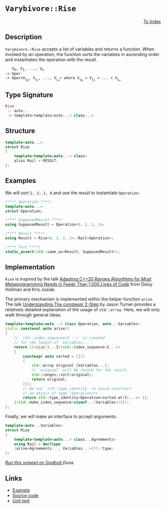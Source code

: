 <!-- Copyright 2024 Feng Mofan
SPDX-License-Identifier: Apache-2.0 -->

# `Varybivore::Rise`

<p style='text-align: right;'><a href="../../../facilities/metafunctions.md#varybivore-rise">To Index</a></p>

## Description

`Varybivore::Rise` accepts a list of variables and returns a function.
When invoked by an operation, the function sorts the variables in ascending order and instantiates the operation with the result.

<pre><code>   V<sub>0</sub>, V<sub>1</sub>, ..., V<sub>n</sub>
-> Oper
-> Oper&lt;V<sub>i<sub>0</sub></sub>, V<sub>i<sub>1</sub></sub>, ..., V<sub>i<sub>n</sub></sub>&gt; where V<sub>i<sub>0</sub></sub> &lt; V<sub>i<sub>1</sub></sub> &lt; ... &lt; V<sub>i<sub>n</sub></sub></code></pre>

## Type Signature

```Haskell
Rise
 :: auto...
 -> template<template<auto...> class...>
```

## Structure

```C++
template<auto...>
struct Rise
{
    template<template<auto...> class>
    alias Rail = RESULT;
};
```

## Examples

We will sort `2, 2, 1, 0` and use the result to instantiate `Operation`.

```C++
/**** Operation ****/
template<auto...>
struct Operation;

/**** SupposedResult ****/
using SupposedResult = Operation<0, 1, 2, 2>;

/**** Result ****/
using Result = Rise<0, 1, 2, 2>::Rail<Operation>;

/**** Test ****/
static_assert(std::same_as<Result, SupposedResult>);
```

## Implementation

`Rise` is inspired by the talk [Adapting C++20 Ranges Algorithms for Most Metaprogramming Needs in Fewer Than 1,000 Lines of Code](https://youtu.be/69PuizjrgBM?list=PLPqbaGB3rnNmIaWPvuu4U6LWt1XooNi-L) from Daisy Hollman and Kris Jusiak.

The primary mechanism is implemented within the helper function `arise`.
The talk [Understanding The constexpr 2-Step](https://youtu.be/_AefJX66io8?list=PLPqbaGB3rnNmIaWPvuu4U6LWt1XooNi-L) by Jason Turner provides a relatively detailed explanation of the usage of `std::array`. Here, we will only walk through general ideas.

```C++
template<template<auto...> class Operation, auto...Variables>
static consteval auto arise()
{    
    // `std::index_sequence<I...>` is created
    // for the length of `Variables...`.
    return []<size_t...I>(std::index_sequence<I...>)
    {
        constexpr auto sorted = []()
        {
            std::array original {Variables...};
            // `original` will be reused for the result.
            std::ranges::sort(original);
            return original;
        }();
        // We use `std::type_identity` to avoid construct
        // an object of type `Operation<*>`.
        return std::type_identity<Operation<sorted.at(I)...>> {};
    }(std::make_index_sequence<sizeof...(Variables)>{});
};
```

Finally, we will make an interface to accept arguments:

```C++
template<auto...Variables>
struct Rise
{
    template<template<auto...> class...Agreements>
    using Rail = decltype
    (arise<Agreements..., Variables...>())::type;
};
```

[*Run this snippet on Godbolt.*](https://godbolt.org/#z:OYLghAFBqd5QCxAYwPYBMCmBRdBLAF1QCcAaPECAMzwBtMA7AQwFtMQByARg9KtQYEAysib0QXACx8BBAKoBnTAAUAHpwAMvAFYTStJg1DIApACYAQuYukl9ZATwDKjdAGFUtAK4sGIAKwAzKSuADJ4DJgAcj4ARpjEAQCcpAAOqAqETgwe3r4BwemZjgLhkTEs8Yn%2BKXaYDtlCBEzEBLk%2BfkG2mPYlDE0tBGXRcQnJts2t7fldCpNDESOVYzUAlLaoXsTI7BwA9ABUR8cnp2cHeyYaAIKHxwDUACKYqa6MyHiYCvcnlzd350Bpz%2B1yuoLMgQiyG8WHuJkCbi8jlohAAnvDsGDzJCGNCvLD4W5kHN0FgqBisRCoTDMHCEWJgCRCAgWBSbtjqfjaYSWsQmOjApj2f8gaLgWCAQd7gBJFipehsQRMPo/Y4gyVioEgiUne4tPBKVVHEEETBygymwmm83KzA8pGoAB0zox92hTAU3wA8q8%2BX1SHqHc7HQA1fVMWL0BRs65zZV4ZBugRzTAANzEgaIeuIBswEFWWIA7BZ7qW4Tcy/c9ns4QA2DQkkAgCJYVQAfSUAEcvO87QjpcGKfX7ga3cRMLb0GDK9X7vxiPcCAhafQjEv7qgqHWNGGcxGo4P647p2XxwQtgw4f4rP5HoTMgAvTBtgjB6UYiCN5sMVsdzDd3tCQHF1BQLCsyxMYsT0rUs0AYFNVFSBcmAde4FBIU10DpR4rxvR582gmDIKscCYJgr9eX5Dcc2ACIM2I3c8H3L5B0LO9AhI64yLI2cTHrJlaOYWg%2BI0e4AHc6Foe54nuccvCULD50XZdZK%2BLxaFfQjuLQgh0CbPkjC%2BJt0NaCABLo2gCw4rTuLPC9qLwQSxHhTjtMg/CrNc7jZwAdVpeTuXrL8CFRV42zwLBBDRETF1QPVU1QCKk3gghiC8BwbNLWdDA3WJtHqAgNy3ELXm3H0EnjARCQOIcNGPUiYLs4hL2C0LnwixhHBCwlyr9bJ7wwzB0EdZUIGlVZB0FV1iPclzCPcz9dKbFgmAAa3an9MHbLse1xPs3EfTBN2DCBGOYhQrMxKC2M8ot2M4nUHgAJVzI0LjBa15Vte0iGDM7Iy%2BGM5jShx7hepQiy80tPotfaYe%2B%2BkgxA7A3QMT1g2uYBxzNTroymhr5IiYAwaYOhsPuLBoRKu0GogfUIYRTHscVAgFGDAN/oPZH81WJtqbm9k2IF0ERU1X5HqOe5sFUVh5VpcXRbF40sUVqVesqy8FeueHLUR37kbBYH0sK9W%2BmFiWpSELxUiKIanrUjS3pBQmjHuK2bYyO2HcK%2BEcNN/qEQ0AMuADMxQ4pazhVuXV7YUdTCq1l3idj%2BPyfB/ag/uEP7jDnOMSbJ7SeEhF/aqqbI5F6OHgAFS%2BBO1UN5pHGQNsPSUUyvwUVhnw9QkU40gN3dt9B%2B4IDFPI4dZaE4fxeD8DgtFIVBODcaxrDQzZtm5CEeFIAhNEn9ZVoCSRHQ0AAOMwzCSJIuH8C/z64QtC2kaeOEkXgWAkDQg/nxfl44LwBQIAg77wXpPUgcBYAwEQCATYBBUhInIJQNAco6AJCiN3Tgqhz61gALS1kkPcYAyBExSEdGYXgQ1CBMj0iHfgggRBiHYFIGQghFAqHUOA0gugQ5iT5KkTgPAp4zzngfJenAvRIkQYVTc9wcH4MIcQ0hWdT5mHuBADwaD6ALmxFwVYvAwFaHWBAJAqDUjoLIBQCA5jLEgGAFIMONANIJGARAWI4jYh0WIKiIRvAvHMB8V6PKBU/GkFQSzL0DBaC%2BO4VgWIXhgBuDELQYB3BeBYBWkYcQcS8DjgaKmIy3Ctr1CRLsXeERTRv0XiiWIfIfEeCwOI1KeAv7pNIIU4gsRPbPCycAFERgD7rCoAYYACgQyfDEuVeeu8GHCFEOIVhcyOFqHEbw/QhhjBr0sPoPAsRgGQHWKgVIfQ0l4JJL7UwlhrBmH/p0nMWADn5m6L0bILgfzTD8CHMIiwKhVD0EULIAhPkAoyEChgww/ljBDnUBoAgBhTE8B0PQsK%2BgIoWOUUYiQYXzBBTiwYkKsUSHWOhLYOxiX6FEaQP%2BvAAHyNwQQohJCyFqI0bgGhuid4GL3kM9Yy4mBYESM84%2BkhAiOiSIEF%2BGhJBmEkPWDQ/hawpDfh/UgX9AhcEdLWLgtZz5JEfrWfwkg74StrNS8RACgEgJ5eAkxMDTFwOkUg6xtidGYLYJwFoLBUyFjwUwVGmys5JEdJqxe1CiAPL0HMphizpDLKUKs7hugw78KYII9JIiOCz3NdwgBUiEFIiKvSxRRD3Suy4MG0NGitEWJ0XCCEZhuVGIgQ611CRkE2NQNosYZaHG3yDs400xA3EeO4QElosTd7jqCSEhwYSImdSiTE8R8TEnJNoKksJmTNk5MXvgfJjhClpLDaoUppowmVJ6OI2p9TUSNN2IvFpbTd6dO6UoXpO6iZDL4KM8ZkzplhOjQslhcbZArK4YvZNGzBlXKsDs2pTyjknOyGci5gRHiwZuXchIDyjKHJeQVN5EBXB4pCD%2BQlyxsVpDBX0UjgK%2BgUf%2BTCnohH4W4qRfkZjry2MEt%2BUS/FiK8hfImLxzFlGKWkq3hSt%2B2aaUSI4MWxlAby2VrPmy/AEb60aqbby0g/LBWUEzaq9VwbpWFhqM/QIMq5XGpzf/TgVrQHfqgbA%2BBMiO1tuIO63YXqlEsAUKmRMqYK2OlhnMKhGnaFRtkDGkDbD5AJogzoEAwRU3puEZSrNYjc2SKdbIrcqg/MBaCyFsLhVNFdtrQkLTgQdO2sgWYyrliPNNZ0SAQLNs2zBaSG2MrbZCtxroEOkdnjvGTv8WN4J%2BU53tIXYIJdsS92YASUklJaTd7buyQ%2BjJeTCNHvESU5AZSL2CCvdwm9E773NJzM%2B3gr6elmk/YM%2BrIymBjImZgKZrwZm8CA8wiQoH2GJbWSl6DWzrnwb2YhpeyHkycD2I2TDlhbm0vuR1aHqKiMkY48Jn5YmmPUeKNkOjNHsiMehQRuF/R2NCZRSxqn6LydUbjIJ5FAmMVLCYySze5L9GZdkxazg8iiuBfuN10Lto5jqY5Vp/RhjdP6bGM8lVn8QDX0dIEQI/h77Gp/prwsuq7O0oc7Ya1zbVhHxAJIfw4qn6Fh/ufSQt8uCXzMGat%2BgRsv2cATa4xmbKFG/k/L216xOmZGcJIIAA%3D%3D)$Done$

## Links

- [Example](../../../code/facilities/metafunctions/varybivore/rise/implementation.hpp)
- [Source code](../../../../conceptrodon/descend/varybivore/rise.hpp)
- [Unit test](../../../../tests/unit/metafunctions/varybivore/rise.test.hpp)
